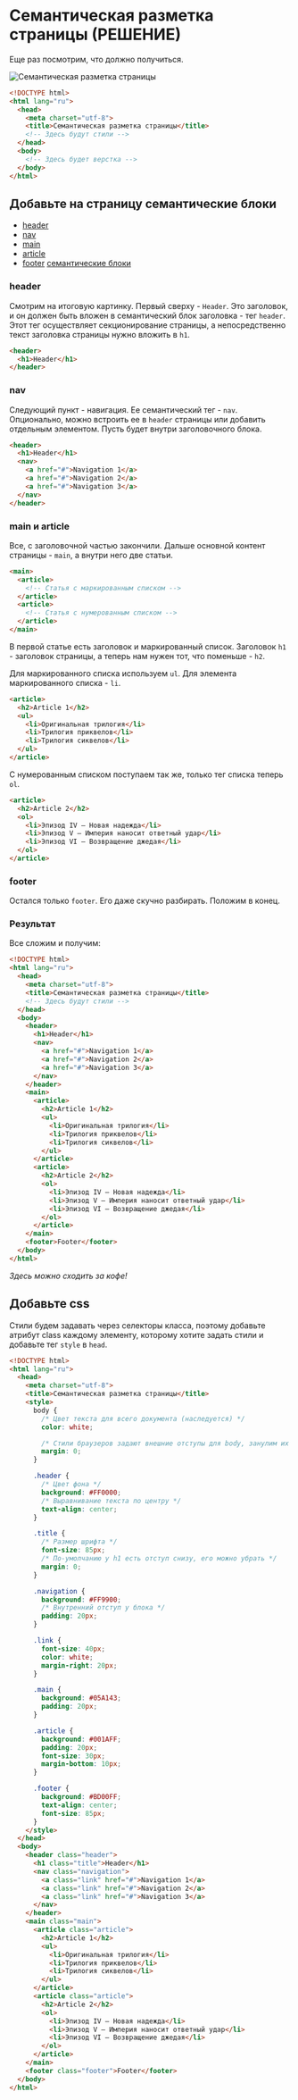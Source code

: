 # Семантическая разметка страницы (РЕШЕНИЕ)

Еще раз посмотрим, что должно получиться.

![Семантическая разметка страницы](1.png)

```html
<!DOCTYPE html>
<html lang="ru">
  <head>
    <meta charset="utf-8">
    <title>Семантическая разметка страницы</title>
    <!-- Здесь будут стили -->
  </head>
  <body>
    <!-- Здесь будет верстка -->
  </body>
</html>
```

## Добавьте на страницу семантические блоки
   - [header](#header)
   - [nav](#nav)
   - [main](#main-и-article)
   - [article](#main-и-article)
   - [footer](#footer)
[семантические блоки](#Результат)

### header
Смотрим на итоговую картинку. Первый сверху - `Header`. Это заголовок, и он должен быть вложен в семантический блок заголовка - тег `header`. Этот тег осуществляет секционирование страницы, а непосредственно текст заголовка страницы нужно вложить в `h1`.
```html
<header>
  <h1>Header</h1>
</header>
```

### nav
Следующий пункт - навигация.
Ее семантический тег - `nav`. Опционально, можно встроить ее в `header` страницы или добавить отдельным элементом. Пусть будет внутри заголовочного блока.

```html
<header>
  <h1>Header</h1>
  <nav>
    <a href="#">Navigation 1</a>
    <a href="#">Navigation 2</a>
    <a href="#">Navigation 3</a>
  </nav>
</header>
```

### main и article
Все, с заголовочной частью закончили. Дальше основной контент страницы - `main`, а внутри него две статьи.
```html
<main>
  <article>
    <!-- Статья с маркированным списком -->
  </article>
  <article>
    <!-- Статья с нумерованным списком -->
  </article>
</main>
```

В первой статье есть заголовок и маркированный список. Заголовок `h1` - заголовок страницы, а теперь нам нужен тот, что поменьше - `h2`.

Для маркированного списка используем `ul`. Для элемента маркированного списка - `li`.

```html
<article>
  <h2>Article 1</h2>
  <ul>
    <li>Оригинальная трилогия</li>
    <li>Трилогия приквелов</li>
    <li>Трилогия сиквелов</li>
  </ul>
</article>
```

С нумерованным списком поступаем так же, только тег списка теперь `ol`.

```html
<article>
  <h2>Article 2</h2>
  <ol>
    <li>Эпизод IV — Новая надежда</li>
    <li>Эпизод V — Империя наносит ответный удар</li>
    <li>Эпизод VI — Возвращение джедая</li>
  </ol>
</article>
```

### footer

Остался только `footer`. Его даже скучно разбирать. Положим в конец.

### Результат

Все сложим и получим:

```html autorun
<!DOCTYPE html>
<html lang="ru">
  <head>
    <meta charset="utf-8">
    <title>Семантическая разметка страницы</title>
    <!-- Здесь будут стили -->
  </head>
  <body>
    <header>
      <h1>Header</h1>
      <nav>
        <a href="#">Navigation 1</a>
        <a href="#">Navigation 2</a>
        <a href="#">Navigation 3</a>
      </nav>
    </header>
    <main>
      <article>
        <h2>Article 1</h2>
        <ul>
          <li>Оригинальная трилогия</li>
          <li>Трилогия приквелов</li>
          <li>Трилогия сиквелов</li>
        </ul>
      </article>
      <article>
        <h2>Article 2</h2>
        <ol>
          <li>Эпизод IV — Новая надежда</li>
          <li>Эпизод V — Империя наносит ответный удар</li>
          <li>Эпизод VI — Возвращение джедая</li>
        </ol>
      </article>
    </main>
    <footer>Footer</footer>
  </body>
</html>
```

_Здесь можно сходить за кофе!_

## Добавьте css

Стили будем задавать через селекторы класса, поэтому добавьте атрибут class каждому элементу, которому хотите задать стили и добавьте тег ```style``` в ```head```.

```html autorun
<!DOCTYPE html>
<html lang="ru">
  <head>
    <meta charset="utf-8">
    <title>Семантическая разметка страницы</title>
    <style>
      body {
        /* Цвет текста для всего документа (наследуется) */
        color: white;

        /* Стили браузеров задают внешние отступы для body, занулим их */
        margin: 0;
      }

      .header {
        /* Цвет фона */
        background: #FF0000;
        /* Выравнивание текста по центру */
        text-align: center;
      }

      .title {
        /* Размер шрифта */
        font-size: 85px;
        /* По-умолчанию у h1 есть отступ снизу, его можно убрать */
        margin: 0;
      }

      .navigation {
        background: #FF9900;
        /* Внутренний отступ у блока */
        padding: 20px;
      }

      .link {
        font-size: 40px;
        color: white;
        margin-right: 20px;
      }

      .main {
        background: #05A143;
        padding: 20px;
      }

      .article {
        background: #001AFF;
        padding: 20px;
        font-size: 30px;
        margin-bottom: 10px;
      }

      .footer {
        background: #BD00FF;
        text-align: center;
        font-size: 85px;
      }
    </style>
  </head>
  <body>
    <header class="header">
      <h1 class="title">Header</h1>
      <nav class="navigation">
        <a class="link" href="#">Navigation 1</a>
        <a class="link" href="#">Navigation 2</a>
        <a class="link" href="#">Navigation 3</a>
      </nav>
    </header>
    <main class="main">
      <article class="article">
        <h2>Article 1</h2>
        <ul>
          <li>Оригинальная трилогия</li>
          <li>Трилогия приквелов</li>
          <li>Трилогия сиквелов</li>
        </ul>
      </article>
      <article class="article">
        <h2>Article 2</h2>
        <ol>
          <li>Эпизод IV — Новая надежда</li>
          <li>Эпизод V — Империя наносит ответный удар</li>
          <li>Эпизод VI — Возвращение джедая</li>
        </ol>
      </article>
    </main>
    <footer class="footer">Footer</footer>
  </body>
</html>
```
